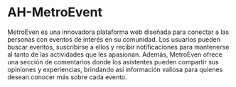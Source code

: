 # AH-MetroEvent

MetroEven es una innovadora plataforma web diseñada para conectar a las personas con eventos de interés en su comunidad. Los usuarios pueden buscar eventos, suscribirse a ellos y recibir notificaciones para mantenerse al tanto de las actividades que les apasionan. Además, MetroEven ofrece una sección de comentarios donde los asistentes pueden compartir sus opiniones y experiencias, brindando así información valiosa para quienes desean conocer más sobre cada evento.
